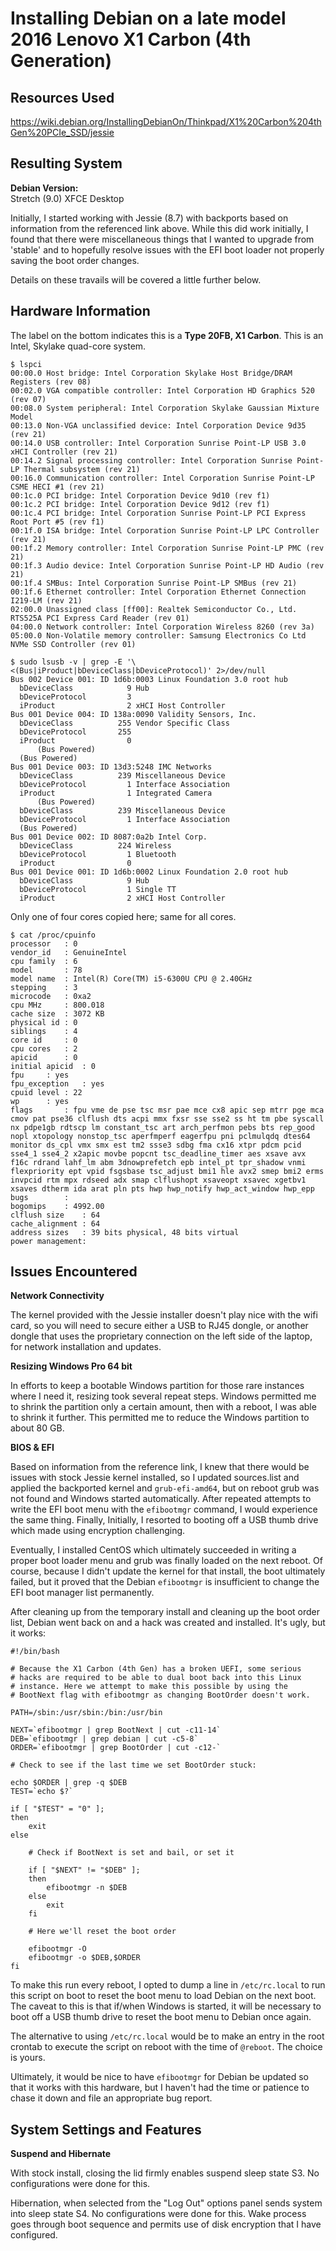 # Installing Debian on a late model 2016 Lenovo X1 Carbon (4th Generation)

## Resources Used

https://wiki.debian.org/InstallingDebianOn/Thinkpad/X1%20Carbon%204thGen%20PCIe_SSD/jessie


## Resulting System

**Debian Version:**  
Stretch (9.0)
XFCE Desktop

Initially, I started working with Jessie (8.7) with backports based on information from the referenced link above. While this did work initially, I found that there were miscellaneous things that I wanted to upgrade from 'stable' and to hopefully resolve issues with the EFI boot loader not properly saving the boot order changes.

Details on these travails will be covered a little further below.


## Hardware Information

The label on the bottom indicates this is a **Type 20FB, X1 Carbon**. This is an Intel, Skylake quad-core system.

```
$ lspci
00:00.0 Host bridge: Intel Corporation Skylake Host Bridge/DRAM Registers (rev 08)
00:02.0 VGA compatible controller: Intel Corporation HD Graphics 520 (rev 07)
00:08.0 System peripheral: Intel Corporation Skylake Gaussian Mixture Model
00:13.0 Non-VGA unclassified device: Intel Corporation Device 9d35 (rev 21)
00:14.0 USB controller: Intel Corporation Sunrise Point-LP USB 3.0 xHCI Controller (rev 21)
00:14.2 Signal processing controller: Intel Corporation Sunrise Point-LP Thermal subsystem (rev 21)
00:16.0 Communication controller: Intel Corporation Sunrise Point-LP CSME HECI #1 (rev 21)
00:1c.0 PCI bridge: Intel Corporation Device 9d10 (rev f1)
00:1c.2 PCI bridge: Intel Corporation Device 9d12 (rev f1)
00:1c.4 PCI bridge: Intel Corporation Sunrise Point-LP PCI Express Root Port #5 (rev f1)
00:1f.0 ISA bridge: Intel Corporation Sunrise Point-LP LPC Controller (rev 21)
00:1f.2 Memory controller: Intel Corporation Sunrise Point-LP PMC (rev 21)
00:1f.3 Audio device: Intel Corporation Sunrise Point-LP HD Audio (rev 21)
00:1f.4 SMBus: Intel Corporation Sunrise Point-LP SMBus (rev 21)
00:1f.6 Ethernet controller: Intel Corporation Ethernet Connection I219-LM (rev 21)
02:00.0 Unassigned class [ff00]: Realtek Semiconductor Co., Ltd. RTS525A PCI Express Card Reader (rev 01)
04:00.0 Network controller: Intel Corporation Wireless 8260 (rev 3a)
05:00.0 Non-Volatile memory controller: Samsung Electronics Co Ltd NVMe SSD Controller (rev 01)
```


```
$ sudo lsusb -v | grep -E '\<(Bus|iProduct|bDeviceClass|bDeviceProtocol)' 2>/dev/null
Bus 002 Device 001: ID 1d6b:0003 Linux Foundation 3.0 root hub
  bDeviceClass            9 Hub
  bDeviceProtocol         3 
  iProduct                2 xHCI Host Controller
Bus 001 Device 004: ID 138a:0090 Validity Sensors, Inc. 
  bDeviceClass          255 Vendor Specific Class
  bDeviceProtocol       255 
  iProduct                0 
      (Bus Powered)
  (Bus Powered)
Bus 001 Device 003: ID 13d3:5248 IMC Networks 
  bDeviceClass          239 Miscellaneous Device
  bDeviceProtocol         1 Interface Association
  iProduct                1 Integrated Camera
      (Bus Powered)
  bDeviceClass          239 Miscellaneous Device
  bDeviceProtocol         1 Interface Association
  (Bus Powered)
Bus 001 Device 002: ID 8087:0a2b Intel Corp. 
  bDeviceClass          224 Wireless
  bDeviceProtocol         1 Bluetooth
  iProduct                0 
Bus 001 Device 001: ID 1d6b:0002 Linux Foundation 2.0 root hub
  bDeviceClass            9 Hub
  bDeviceProtocol         1 Single TT
  iProduct                2 xHCI Host Controller

```

Only one of four cores copied here; same for all cores.
```
$ cat /proc/cpuinfo 
processor	: 0
vendor_id	: GenuineIntel
cpu family	: 6
model		: 78
model name	: Intel(R) Core(TM) i5-6300U CPU @ 2.40GHz
stepping	: 3
microcode	: 0xa2
cpu MHz		: 800.018
cache size	: 3072 KB
physical id	: 0
siblings	: 4
core id		: 0
cpu cores	: 2
apicid		: 0
initial apicid	: 0
fpu		: yes
fpu_exception	: yes
cpuid level	: 22
wp		: yes
flags		: fpu vme de pse tsc msr pae mce cx8 apic sep mtrr pge mca cmov pat pse36 clflush dts acpi mmx fxsr sse sse2 ss ht tm pbe syscall nx pdpe1gb rdtscp lm constant_tsc art arch_perfmon pebs bts rep_good nopl xtopology nonstop_tsc aperfmperf eagerfpu pni pclmulqdq dtes64 monitor ds_cpl vmx smx est tm2 ssse3 sdbg fma cx16 xtpr pdcm pcid sse4_1 sse4_2 x2apic movbe popcnt tsc_deadline_timer aes xsave avx f16c rdrand lahf_lm abm 3dnowprefetch epb intel_pt tpr_shadow vnmi flexpriority ept vpid fsgsbase tsc_adjust bmi1 hle avx2 smep bmi2 erms invpcid rtm mpx rdseed adx smap clflushopt xsaveopt xsavec xgetbv1 xsaves dtherm ida arat pln pts hwp hwp_notify hwp_act_window hwp_epp
bugs		:
bogomips	: 4992.00
clflush size	: 64
cache_alignment	: 64
address sizes	: 39 bits physical, 48 bits virtual
power management:
```

## Issues Encountered

**Network Connectivity**

The kernel provided with the Jessie installer doesn't play nice with the wifi card, so you will need to secure either a USB to RJ45 dongle, or another dongle that uses the proprietary connection on the left side of the laptop, for network installation and updates.

**Resizing Windows Pro 64 bit**

In efforts to keep a bootable Windows partition for those rare instances where I need it, resizing took several repeat steps. Windows permitted me to shrink the partition only a certain amount, then with a reboot, I was able to shrink it further. This permitted me to reduce the Windows partition to about 80 GB.

**BIOS & EFI**

Based on information from the reference link, I knew that there would be issues with stock Jessie kernel installed, so I updated sources.list and applied the backported kernel and ```grub-efi-amd64```, but on reboot grub was not found and Windows started automatically. After repeated attempts to write the EFI boot menu with the ```efibootmgr``` command, I would experience the same thing. Finally, Initially, I resorted to booting off a USB thumb drive which made using encryption challenging. 

Eventually, I installed CentOS which ultimately succeeded in writing a proper boot loader menu and grub was finally loaded on the next reboot. Of course, because I didn't update the kernel for that install, the boot ultimately failed, but it proved that the Debian ```efibootmgr``` is insufficient to change the EFI boot manager list permanently.

After cleaning up from the temporary install and cleaning up the boot order list, Debian went back on and a hack was created and installed. It's ugly, but it works:

```
#!/bin/bash

# Because the X1 Carbon (4th Gen) has a broken UEFI, some serious
# hacks are required to be able to dual boot back into this Linux
# instance. Here we attempt to make this possible by using the
# BootNext flag with efibootmgr as changing BootOrder doesn't work.

PATH=/sbin:/usr/sbin:/bin:/usr/bin

NEXT=`efibootmgr | grep BootNext | cut -c11-14`
DEB=`efibootmgr | grep debian | cut -c5-8`
ORDER=`efibootmgr | grep BootOrder | cut -c12-`

# Check to see if the last time we set BootOrder stuck:

echo $ORDER | grep -q $DEB
TEST=`echo $?`

if [ "$TEST" = "0" ];
then
	exit
else

	# Check if BootNext is set and bail, or set it

	if [ "$NEXT" != "$DEB" ];
	then
		efibootmgr -n $DEB
	else
		exit
	fi

	# Here we'll reset the boot order

	efibootmgr -O
	efibootmgr -o $DEB,$ORDER
fi
```

To make this run every reboot, I opted to dump a line in ```/etc/rc.local``` to run this script on boot to reset the boot menu to load Debian on the next boot. The caveat to this is that if/when Windows is started, it will be necessary to boot off a USB thumb drive to reset the boot menu to Debian once again.

The alternative to using ```/etc/rc.local``` would be to make an entry in the root crontab to execute the script on reboot with the time of ```@reboot```. The choice is yours.

Ultimately, it would be nice to have ```efibootmgr``` for Debian be updated so that it works with this hardware, but I haven't had the time or patience to chase it down and file an appropriate bug report.

## System Settings and Features

**Suspend and Hibernate**

With stock install, closing the lid firmly enables suspend sleep state S3. No configurations were done for this.

Hibernation, when selected from the "Log Out" options panel sends system into sleep state S4. No configurations were done for this. Wake process goes through boot sequence and permits use of disk encryption that I have configured.


